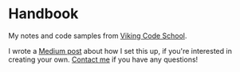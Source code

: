 # Handbook

My notes and code samples from [Viking Code School](vikingcodeschool.com).

I wrote a [Medium post](https://medium.com/@DawnPaladin/creating-a-simple-documentation-site-in-markdown-2ef2fb3ffcf7#.2f5wma9mb) about how I set this up, if you're interested in creating your own. [Contact me](https://twitter.com/DawnPaladin) if you have any questions!
